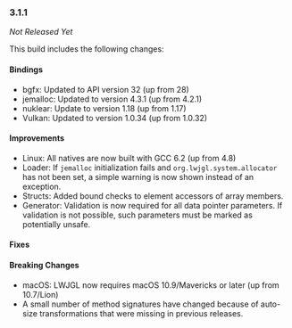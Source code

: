 ### 3.1.1

_Not Released Yet_

This build includes the following changes:

#### Bindings

- bgfx: Updated to API version 32 (up from 28)
- jemalloc: Updated to version 4.3.1 (up from 4.2.1)
- nuklear: Update to version 1.18 (up from 1.17)
- Vulkan: Updated to version 1.0.34 (up from 1.0.32)

#### Improvements

- Linux: All natives are now built with GCC 6.2 (up from 4.8)
- Loader: If `jemalloc` initialization fails and `org.lwjgl.system.allocator` has not been set, a simple warning is now shown instead of an exception.
- Structs: Added bound checks to element accessors of array members.
- Generator: Validation is now required for all data pointer parameters. If validation is not possible, such parameters must be marked as potentially unsafe.  

#### Fixes

#### Breaking Changes

- macOS: LWJGL now requires macOS 10.9/Mavericks or later (up from 10.7/Lion)
- A small number of method signatures have changed because of auto-size transformations that were missing in previous releases. 